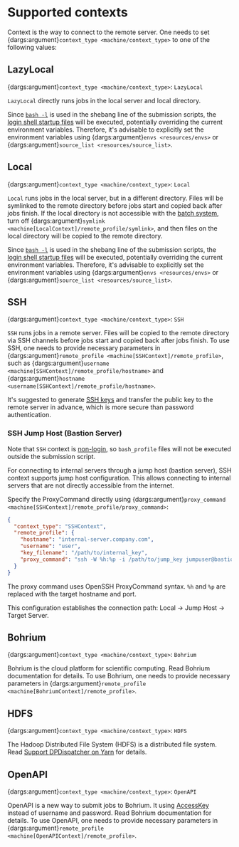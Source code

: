 # Supported contexts

Context is the way to connect to the remote server.
One needs to set {dargs:argument}`context_type <machine/context_type>` to one of the following values:

## LazyLocal

{dargs:argument}`context_type <machine/context_type>`: `LazyLocal`

`LazyLocal` directly runs jobs in the local server and local directory.

Since [`bash -l`](https://www.gnu.org/software/bash/manual/bash.html#Invoking-Bash) is used in the shebang line of the submission scripts, the [login shell startup files](https://www.gnu.org/software/bash/manual/bash.html#Invoking-Bash) will be executed, potentially overriding the current environment variables. Therefore, it's advisable to explicitly set the environment variables using {dargs:argument}`envs <resources/envs>` or {dargs:argument}`source_list <resources/source_list>`.

## Local

{dargs:argument}`context_type <machine/context_type>`: `Local`

`Local` runs jobs in the local server, but in a different directory.
Files will be symlinked to the remote directory before jobs start and copied back after jobs finish.
If the local directory is not accessible with the [batch system](./batch.md), turn off {dargs:argument}`symlink <machine[LocalContext]/remote_profile/symlink>`, and then files on the local directory will be copied to the remote directory.

Since [`bash -l`](https://www.gnu.org/software/bash/manual/bash.html#Invoking-Bash) is used in the shebang line of the submission scripts, the [login shell startup files](https://www.gnu.org/software/bash/manual/bash.html#Invoking-Bash) will be executed, potentially overriding the current environment variables. Therefore, it's advisable to explicitly set the environment variables using {dargs:argument}`envs <resources/envs>` or {dargs:argument}`source_list <resources/source_list>`.

## SSH

{dargs:argument}`context_type <machine/context_type>`: `SSH`

`SSH` runs jobs in a remote server.
Files will be copied to the remote directory via SSH channels before jobs start and copied back after jobs finish.
To use SSH, one needs to provide necessary parameters in {dargs:argument}`remote_profile <machine[SSHContext]/remote_profile>`, such as {dargs:argument}`username <machine[SSHContext]/remote_profile/hostname>` and {dargs:argument}`hostname <username[SSHContext]/remote_profile/hostname>`.

It's suggested to generate [SSH keys](https://help.ubuntu.com/community/SSH/OpenSSH/Keys) and transfer the public key to the remote server in advance, which is more secure than password authentication.

### SSH Jump Host (Bastion Server)

Note that `SSH` context is [non-login](https://www.gnu.org/software/bash/manual/html_node/Bash-Startup-Files.html), so `bash_profile` files will not be executed outside the submission script.

For connecting to internal servers through a jump host (bastion server), SSH context supports jump host configuration. This allows connecting to internal servers that are not directly accessible from the internet.

Specify the ProxyCommand directly using {dargs:argument}`proxy_command <machine[SSHContext]/remote_profile/proxy_command>`:

```json
{
  "context_type": "SSHContext",
  "remote_profile": {
    "hostname": "internal-server.company.com",
    "username": "user",
    "key_filename": "/path/to/internal_key",
    "proxy_command": "ssh -W %h:%p -i /path/to/jump_key jumpuser@bastion.company.com"
  }
}
```

The proxy command uses OpenSSH ProxyCommand syntax. `%h` and `%p` are replaced with the target hostname and port.

This configuration establishes the connection path: Local → Jump Host → Target Server.

## Bohrium

{dargs:argument}`context_type <machine/context_type>`: `Bohrium`

Bohrium is the cloud platform for scientific computing.
Read Bohrium documentation for details.
To use Bohrium, one needs to provide necessary parameters in {dargs:argument}`remote_profile <machine[BohriumContext]/remote_profile>`.

## HDFS

{dargs:argument}`context_type <machine/context_type>`: `HDFS`

The Hadoop Distributed File System (HDFS) is a distributed file system.
Read [Support DPDispatcher on Yarn](dpdispatcher_on_yarn.md) for details.

## OpenAPI

{dargs:argument}`context_type <machine/context_type>`: `OpenAPI`

OpenAPI is a new way to submit jobs to Bohrium. It using [AccessKey](https://bohrium.dp.tech/personal/setting) instead of username and password. Read Bohrium documentation for details.
To use OpenAPI, one needs to provide necessary parameters in {dargs:argument}`remote_profile <machine[OpenAPIContext]/remote_profile>`.
